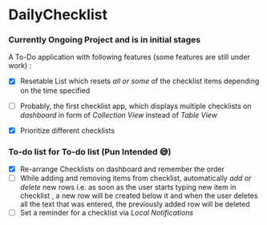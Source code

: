 # DailyChecklist

### Currently Ongoing Project and is in initial stages

A To-Do application with following features (some features are still under work) : 
- [x] Resetable List which resets *all or some* of the checklist items depending on the time specified
- [ ] Probably, the first checklist app, which displays multiple checklists on *dashboard* in form of *Collection View* instead of *Table View* 
- [x] Prioritize different checklists


### To-do list for To-do list (Pun Intended :sweat_smile:)
- [x] Re-arrange Checklists on dashboard and remember the order
- [ ] While adding and removing items from checklist, automatically *add or delete* new rows i.e. as soon as the user starts typing new item in checklist , a new row will be created below it and when the user deletes all the text that was entered, the previously added row will be deleted
- [ ] Set a reminder for a checklist via *Local Notifications*
